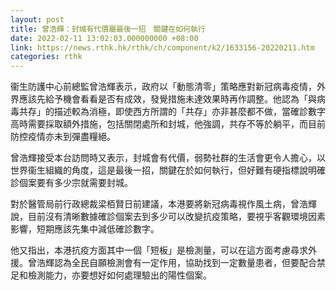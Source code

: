 ```yaml
---
layout: post
title: 曾浩輝：封城有代價屬最後一招　關鍵在如何執行
date: 2022-02-11 13:02:03.000000000 +08:00
link: https://news.rthk.hk/rthk/ch/component/k2/1633156-20220211.htm
categories: rthk
---
```


衞生防護中心前總監曾浩輝表示，政府以「動態清零」策略應對新冠病毒疫情，外界應該先給予機會看看是否有成效，發覺措施未達效果時再作調整。他認為「與病毒共存」的描述較為消極，即使西方所謂的「共存」亦非甚麼都不做，當確診數字高時需要採取額外措施，包括關閉處所和封城，他強調，共存不等於躺平，而目前防控疫情亦未到彈盡糧絕。

曾浩輝接受本台訪問時又表示，封城會有代價，弱勢社群的生活會更令人擔心，以世界衞生組織的角度，這是最後一招，關鍵在於如何執行，但好難有硬指標說明確診個案要有多少宗就需要封城。

對於醫管局前行政總裁梁栢賢日前建議，本港要將新冠病毒視作風土病，曾浩輝說，目前沒有清晰數據確診個案去到多少可以改變抗疫策略，要視乎客觀環境因素影響，短期應該先集中減低確診數字。

他又指出，本港抗疫方面其中一個「短板」是檢測量，可以在這方面考慮尋求外援。曾浩輝認為全民自願檢測會有一定作用，協助找到一定數量患者，但要配合禁足和檢測能力，亦要想好如何處理驗出的陽性個案。
